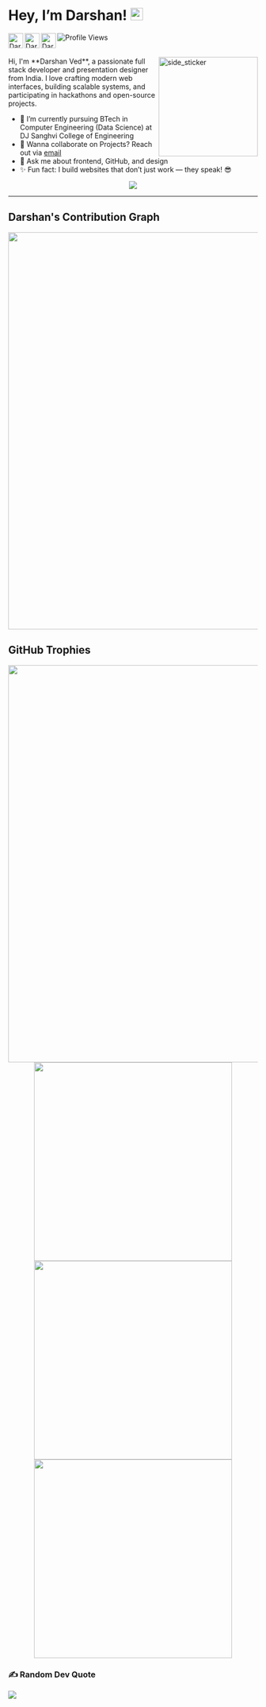 <h1> Hey, I’m Darshan! <img src="https://media.giphy.com/media/hvRJCLFzcasrR4ia7z/giphy.gif" width="25px"></h1>

<a href="https://discord.gg/YOUR_DISCORD_INVITE">
  <img align="left" alt="Darshan | Discord" width="30" src="https://www.svgrepo.com/show/353655/discord-icon.svg" />
</a>
<a href="https://www.linkedin.com/in/darshanved">
  <img align="left" alt="Darshan | LinkedIN" width="30" src="https://www.svgrepo.com/show/448234/linkedin.svg" />
</a>
<a href="https://www.instagram.com/_darshanved23_/">
  <img align="left" alt="Darshan | Instagram" width="30" src="https://user-images.githubusercontent.com/83356501/129452050-d0157287-2350-4999-95b9-ea9e8a27639b.png" />
</a>

![Profile Views](https://komarev.com/ghpvc/?username=darved2305)

<br>
<img align="right" width=200px height=200px alt="side_sticker" src="https://media.giphy.com/media/TEnXkcsHrP4YedChhA/giphy.gif" />
Hi, I'm **Darshan Ved**, a passionate full stack developer and presentation designer from India. I love crafting modern web interfaces, building scalable systems, and participating in hackathons and open-source projects.

<ul>
<li>🌱 I’m currently pursuing BTech in Computer Engineering (Data Science) at DJ Sanghvi College of Engineering </li>
<li>💼 Wanna collaborate on Projects? Reach out via <a href="mailto:darshanmved@gmail.com">email</a></li>
<li>💬 Ask me about frontend, GitHub, and design</li>
<li>✨ Fun fact: I build websites that don’t just work — they speak! 😎</li>
</ul>

<p align="center">
  <a href="https://skillicons.dev">
    <img src="https://go-skill-icons.vercel.app/api/icons?i=c,css,html,java,js,python,tailwind,react,flask,netlify,vercel,canva,framer,git,github,figma,acrobat,photoshop&perline=9" />
  </a>
</p>

<hr>

<h2>Darshan's Contribution Graph</h2>
<p align="center">
<img width="800" src="https://github-readme-activity-graph.vercel.app/graph?username=darved2305" />
</p>

<h2>GitHub Trophies</h2>
<p align="center">
<img width="800" src="https://github-profile-trophy.vercel.app/?username=darved2305&column=7&margin-w=15&margin-h=15&no-bg=true&no-frame=true&theme=juicyfresh" />
<br>
<a href="https://github-readme-stats.vercel.app/api?username=darved2305&show_icons=true&theme=tokyonight">
  <img width="400" src="https://github-readme-stats.vercel.app/api?username=darved2305&show_icons=true&theme=tokyonight" />
</a>
<a href="https://github-readme-streak-stats.herokuapp.com/?user=darved2305&theme=tokyonight">
  <img width="400" src="https://github-readme-streak-stats.herokuapp.com/?user=darved2305&theme=tokyonight" />
</a>
<a href="https://github-readme-stats.vercel.app/api/top-langs/?username=darved2305&theme=dark&layout=compact">
  <img width="400" src="https://github-readme-stats.vercel.app/api/top-langs/?username=darved2305&theme=dark&layout=compact" />
</a>
</p>

### ✍️ Random Dev Quote
![](https://quotes-github-readme.vercel.app/api?type=horizontal&theme=radical)
